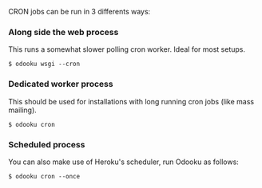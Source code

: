 CRON jobs can be run in 3 differents ways:

### Along side the web process

This runs a somewhat slower polling cron worker. Ideal for most setups.

```
$ odooku wsgi --cron
```

### Dedicated worker process

This should be used for installations with long running cron jobs
(like mass mailing).

```
$ odooku cron
```

### Scheduled process

You can also make use of Heroku's scheduler, run Odooku as follows:

```
$ odooku cron --once
```
